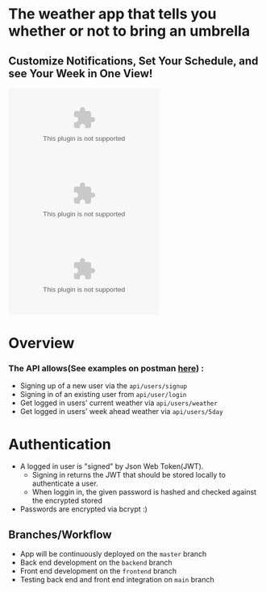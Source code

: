 # The weather app that tells you whether or not to bring an umbrella

## Customize Notifications, Set Your Schedule, and see Your Week in One View!
![enter image description here](https://gyazo.com/09e1b0eca5871d56d7715a673ad79118.com) ![Set your shedule](https://gyazo.com/3a21974cd1473ab4a71b0a0a71a64f2d.com) ![](https://gyazo.com/7effa8c455d9b19147ecc2c65caacdd3.com)



# Overview
### The API allows(See examples on postman [here](https://documenter.getpostman.com/view/7764095/SVfNv9Uc?version=latest)) :
- Signing up of a new user via the `api/users/signup` 
- Signing in of an existing user from `api/user/login`
- Get logged in users' current weather via `api/users/weather`
- Get logged in users' week ahead weather via `api/users/5day`
# Authentication
- A logged in user is "signed" by Json Web Token(JWT).
	- Signing in returns the JWT that should be stored locally to authenticate a user.
	- When loggin in, the given password is hashed and checked against the encrypted stored 
- Passwords are encrypted via bcrypt :)

## Branches/Workflow
-  App will be continuously deployed on the `master` branch
  - Back end development on the `backend` branch
  - Front end development on the `frontend` branch
  - Testing back end and front end integration on `main` branch
